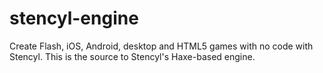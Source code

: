 stencyl-engine
==============

Create Flash, iOS, Android, desktop and HTML5 games with no code with Stencyl. This is the source to Stencyl's Haxe-based engine.
